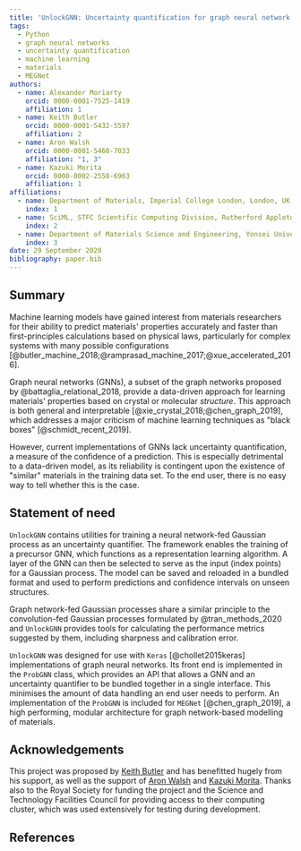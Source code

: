 ```yaml
---
title: 'UnlockGNN: Uncertainty quantification for graph neural network models of chemical systems'
tags:
  - Python
  - graph neural networks
  - uncertainty quantification
  - machine learning
  - materials
  - MEGNet
authors:
  - name: Alexander Moriarty
    orcid: 0000-0001-7525-1419
    affiliation: 1
  - name: Keith Butler
    orcid: 0000-0001-5432-5597
    affiliation: 2
  - name: Aron Walsh
    orcid: 0000-0001-5460-7033
    affiliation: "1, 3"
  - name: Kazuki Morita
    orcid: 0000-0002-2558-6963
    affiliation: 1
affiliations:
  - name: Department of Materials, Imperial College London, London, UK
    index: 1
  - name: SciML, STFC Scientific Computing Division, Rutherford Appleton Laboratories, UK
    index: 2
  - name: Department of Materials Science and Engineering, Yonsei University, Seoul, Korea
    index: 3
date: 29 September 2020
bibliography: paper.bib
---
```


## Summary

Machine learning models have gained interest from materials researchers for their ability to predict materials'
properties accurately and faster than first-principles calculations based on physical laws, particularly
for complex systems with many possible configurations [@butler_machine_2018;@ramprasad_machine_2017;@xue_accelerated_2016].

Graph neural networks (GNNs), a subset of the graph networks proposed by @battaglia_relational_2018, provide a data-driven
approach for learning materials' properties based on crystal or molecular _structure_.
This approach is both general and interpretable [@xie_crystal_2018;@chen_graph_2019], which addresses a major criticism
of machine learning techniques as "black boxes" [@schmidt_recent_2019].

However, current implementations of GNNs lack uncertainty quantification, a measure of the confidence of a prediction.
This is especially detrimental to a data-driven model, as its reliability is contingent upon the existence of "similar"
materials in the training data set. To the end user, there is no easy way to tell whether this is the case.

## Statement of need

`UnlockGNN` contains utilities for training a neural network-fed Gaussian process as an uncertainty quantifier.
The framework enables the training of a precursor GNN, which functions as a representation learning algorithm.
A layer of the GNN can then be selected to serve as the input (index points) for a Gaussian process.
The model can be saved and reloaded in a bundled format and used to perform predictions and confidence intervals
on unseen structures.

Graph network-fed Gaussian processes share a similar principle to the convolution-fed Gaussian processes
formulated by @tran_methods_2020 and `UnlockGNN` provides tools for calculating the performance metrics
suggested by them, including sharpness and calibration error.

`UnlockGNN` was designed for use with `Keras` [@chollet2015keras] implementations of graph neural networks.
Its front end is implemented in the `ProbGNN` class, which provides an API that allows a GNN and an uncertainty
quantifier to be bundled together in a single interface. This minimises the amount of data handling an
end user needs to perform.
An implementation of the `ProbGNN` is included for `MEGNet` [@chen_graph_2019], a high performing,
modular architecture for graph network-based modelling of materials.

## Acknowledgements

This project was proposed by [Keith Butler](https://github.com/keeeto) and has benefitted hugely from his support,
as well as the support of [Aron Walsh](https://wmd-group.github.io/) and [Kazuki Morita](https://github.com/KazMorita).
Thanks also to the Royal Society for funding the project and the Science and Technology Facilities Council
for providing access to their computing cluster, which was used extensively for testing during development.

## References
